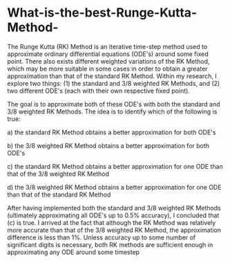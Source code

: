 # What-is-the-best-Runge-Kutta-Method-

The Runge Kutta (RK) Method is an iterative time-step method used to approximate ordinary differential equations (ODE's) around some fixed point. There also exists different weighted variations of the RK Method, which may be more suitable in some cases in order to obtain a greater approximation than that of the standard RK Method. Within my research, I explore two things: (1) the standard and 3/8 weighted RK Methods, and (2) two different ODE's (each with their own respective fixed point).

The goal is to approximate both of these ODE's with both the standard and 3/8 weighted RK Methods. The idea is to identify which of the following is true:

 a) the standard RK Method obtains a better approximation for both ODE's
 
 b) the 3/8 weighted RK Method obtains a better approximation for both ODE's
 
 c) the standard RK Method obtains a better approximation for one ODE than that of
    the 3/8 weighted RK Method
    
 d) the 3/8 weighted RK Method obtains a better approximation for one ODE than that of
    the standard RK Method

After having implemented both the standard and 3/8 weighted RK Methods (ultimately approximating all ODE's up to 0.5% accuracy), I concluded that (c) is true. I arrived at the fact that although the RK Method was relatively more accurate than that of the 3/8 weighted RK Method, the approximation difference is less than 1%. Unless accuracy up to some number of significant digits is necessary, both RK methods are sufficient enough in approximating any ODE around some timestep
